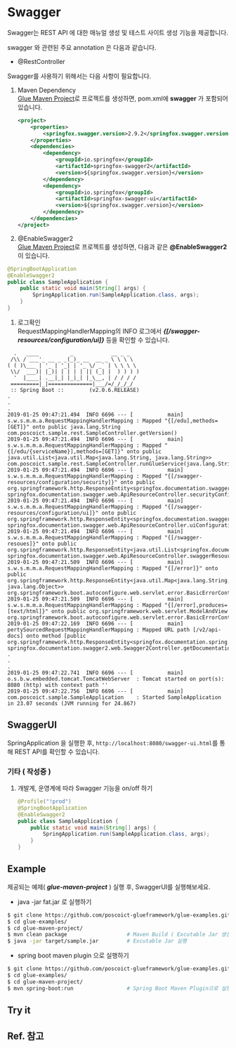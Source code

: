 # Swagger

Swagger는 REST API 에 대한 매뉴얼 생성 및 테스트 사이트 생성 기능을 제공합니다. 

swagger 와 관련된 주요 annotation 은 다음과 같습니다.

* @RestController
 
Swagger를 사용하기 위해서는 다음 사항이 필요합니다. 

1. Maven Dependency  
    [Glue Maven Project](../create-project.html#glue_maven_project)로 프로젝트를 생성하면, 
    pom.xml에 **swagger** 가 포함되어 있습니다.  
    ```xml
    <project>
        <properties>
            <springfox.swagger.version>2.9.2</springfox.swagger.version>
        </properties>
        <dependencies>
            <dependency>
                <groupId>io.springfox</groupId>
                <artifactId>springfox-swagger2</artifactId>
                <version>${springfox.swagger.version}</version>
            </dependency>
            <dependency>
                <groupId>io.springfox</groupId>
                <artifactId>springfox-swagger-ui</artifactId>
                <version>${springfox.swagger.version}</version>
            </dependency>
        </dependencies>
    </project>
    ```

1. @EnableSwagger2  
    [Glue Maven Project](../create-project.html#glue_maven_project)로 프로젝트를 생성하면, 
    다음과 같은 **@EnableSwagger2** 이 있습니다. 
```java
@SpringBootApplication
@EnableSwagger2
public class SampleApplication {
    public static void main(String[] args) {
        SpringApplication.run(SampleApplication.class, args);
    }
}
```

1. 로그확인  
RequestMappingHandlerMapping의 INFO 로그에서 ***{[/swagger-resources/configuration/ui]}*** 등을 확인할 수 있습니다.  
```
  .   ____          _            __ _ _
 /\\ / ___'_ __ _ _(_)_ __  __ _ \ \ \ \
( ( )\___ | '_ | '_| | '_ \/ _` | \ \ \ \
 \\/  ___)| |_)| | | | | || (_| |  ) ) ) )
  '  |____| .__|_| |_|_| |_\__, | / / / /
 =========|_|==============|___/=/_/_/_/
 :: Spring Boot ::        (v2.0.6.RELEASE)
.
.
.
2019-01-25 09:47:21.494  INFO 6696 --- [           main] s.w.s.m.m.a.RequestMappingHandlerMapping : Mapped "{[/edu],methods=[GET]}" onto public java.lang.String com.poscoict.sample.rest.SampleController.getVersion()
2019-01-25 09:47:21.494  INFO 6696 --- [           main] s.w.s.m.m.a.RequestMappingHandlerMapping : Mapped "{[/edu/{serviceName}],methods=[GET]}" onto public java.util.List<java.util.Map<java.lang.String, java.lang.String>> com.poscoict.sample.rest.SampleController.runGlueService(java.lang.String,javax.servlet.http.HttpServletRequest)
2019-01-25 09:47:21.494  INFO 6696 --- [           main] s.w.s.m.m.a.RequestMappingHandlerMapping : Mapped "{[/swagger-resources/configuration/security]}" onto public org.springframework.http.ResponseEntity<springfox.documentation.swagger.web.SecurityConfiguration> springfox.documentation.swagger.web.ApiResourceController.securityConfiguration()
2019-01-25 09:47:21.494  INFO 6696 --- [           main] s.w.s.m.m.a.RequestMappingHandlerMapping : Mapped "{[/swagger-resources/configuration/ui]}" onto public org.springframework.http.ResponseEntity<springfox.documentation.swagger.web.UiConfiguration> springfox.documentation.swagger.web.ApiResourceController.uiConfiguration()
2019-01-25 09:47:21.494  INFO 6696 --- [           main] s.w.s.m.m.a.RequestMappingHandlerMapping : Mapped "{[/swagger-resoues]}" onto public org.springframework.http.ResponseEntity<java.util.List<springfox.documentation.swagger.web.SwaggerResource>> springfox.documentation.swagger.web.ApiResourceController.swaggerResources()
2019-01-25 09:47:21.509  INFO 6696 --- [           main] s.w.s.m.m.a.RequestMappingHandlerMapping : Mapped "{[/error]}" onto public org.springframework.http.ResponseEntity<java.util.Map<java.lang.String, java.lang.Object>> org.springframework.boot.autoconfigure.web.servlet.error.BasicErrorController.error(javax.servlet.http.HttpServletRequest)
2019-01-25 09:47:21.509  INFO 6696 --- [           main] s.w.s.m.m.a.RequestMappingHandlerMapping : Mapped "{[/error],produces=[text/html]}" onto public org.springframework.web.servlet.ModelAndView org.springframework.boot.autoconfigure.web.servlet.error.BasicErrorController.errorHtml(javax.servlet.http.HttpServletRequest,javax.servlet.http.HttpServletResponse)
2019-01-25 09:47:22.169  INFO 6696 --- [           main] pertySourcedRequestMappingHandlerMapping : Mapped URL path [/v2/api-docs] onto method [public org.springframework.http.ResponseEntity<springfox.documentation.spring.web.json.Json> springfox.documentation.swagger2.web.Swagger2Controller.getDocumentation(java.lang.String,javax.servlet.http.HttpServletRequest)]
.
.
.
2019-01-25 09:47:22.741  INFO 6696 --- [           main] o.s.b.w.embedded.tomcat.TomcatWebServer  : Tomcat started on port(s): 8080 (http) with context path ''
2019-01-25 09:47:22.756  INFO 6696 --- [           main] com.poscoict.sample.SampleApplication    : Started SampleApplication in 23.07 seconds (JVM running for 24.867)
```

## SwaggerUI

SpringApplication 을 실행한 후, `http://localhost:8080/swagger-ui.html`를 통해 REST API를 확인할 수 있습니다.

### 기타 ( 작성중 )

1. 개발계, 운영계에 따라 Swagger 기능을 on/off 하기  
    ```java
    @Profile("!prod")
    @SpringBootApplication
    @EnableSwagger2
    public class SampleApplication {
        public static void main(String[] args) {
            SpringApplication.run(SampleApplication.class, args);
        }
    }
    ```

## Example

제공되는 예제( ***glue-maven-project*** ) 실행 후, SwaggerUI를 실행해보세요. 

* java -jar fat.jar 로 실행하기  
```bash
$ git clone https://github.com/poscoict-glueframework/glue-examples.git
$ cd glue-examples/
$ cd glue-maven-project/
$ mvn clean package                   # Maven Build ( Excutable Jar 생성 )
$ java -jar target/sample.jar         # Excutable Jar 실행
```

* spring boot maven plugin 으로 실행하기  
```bash
$ git clone https://github.com/poscoict-glueframework/glue-examples.git
$ cd glue-examples/
$ cd glue-maven-project/
$ mvn spring-boot:run                 # Spring Boot Maven Plugin으로 실행
```

## Try it

## Ref. 참고
